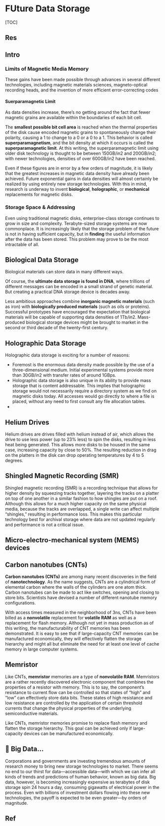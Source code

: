 # FUture Data Storage

[TOC]



## Res


## Intro
### Limits of Magnetic Media Memory
These gains have been made possible through advances in several different technologies, including magnetic materials sciences, magneto-optical recording heads, and the invention of more efficient error-correcting codes

#### Suerparamagnetic Limit
As data densities increase, there’s no getting around the fact that fewer magnetic grains are available within the boundaries of each bit cell. 

The **smallest possible bit cell area** is reached when the thermal properties of the disk cause encoded magnetic grains to spontaneously change their polarity, causing a 1 to change to a 0 or a 0 to a 1. This behavior is called **superparamagnetism**, and the bit density at which it occurs is called the **superparamagnetic limit**. At this writing, the superparamagnetic limit using older disk technology is thought to be between 150GB/in2 and 200GB/in2; with newer technologies, densities of over 600GB/in2 have been reached.

Even if these figures are in error by a few orders of magnitude, it is likely that the greatest increases in magnetic data density have already been achieved. Future exponential gains in data densities will almost certainly be realized by using entirely new storage technologies. With this in mind, research is underway to invent **biological**, **holographic**, or **mechanical** replacements for magnetic disks.


### Storage Space & Addressing
Even using traditional magnetic disks, enterprise-class storage continues to grow in size and complexity. Terabyte-sized storage systems are now commonplace. It is increasingly likely that the storage problem of the future is not in having sufficient capacity, but in **finding** the useful information after the data has been stored. This problem may prove to be the most intractable of all.



## Biological Data Storage
Biological materials can store data in many different ways.

Of course, the **ultimate data storage is found in DNA**, where trillions of different messages can be encoded in a small strand of genetic material. But creating a practical DNA storage device is decades away.

Less ambitious approaches combine **inorganic magnetic materials** (such as iron) with **biologically produced materials** (such as oils or proteins). Successful prototypes have encouraged the expectation that biological materials will be capable of supporting data densities of 1Tb/in2. Mass-produced biological storage devices might be brought to market in the second or third decade of the twenty-first century.



## Holographic Data Storage
Holographic data storage is exciting for a number of reasons:
- Foremost is the enormous data density made possible by the use of a three-dimensional medium. Initial experimental systems provide more than 30GB/in2 with transfer rates of around 1GBps. 
- Holographic data storage is also unique in its ability to provide mass storage that is content addressable. This implies that holographic storage would not necessarily require a directory system as we find on magnetic disks today. All accesses would go directly to where a file is placed, without any need to first consult any file allocation tables.
- 



## Helium Drives
Helium drives are drives filled with helium instead of air, which allows the drive to use less power (up to 23% less) to spin the disks, resulting in less heat being generated. This allows more disks to be housed in the same case, increasing capacity by close to 50%. The resulting reduction in drag on the platters in the disk can drop operating temperatures by 4 to 5 degrees.


## Shingled Magnetic Recording (SMR)
Shingled magnetic recording (SMR) is a recording technique that allows for higher density by squeezing tracks together, layering the tracks on a platter on top of one another in a similar fashion to how shingles are put on a roof. Although this allows for a much higher capacity on the same physical media, because the tracks are overlapped, a single write can affect multiple “shingles,” resulting in performance loss. This makes this particular technology best for archival storage where data are not updated regularly and performance is not a critical issue.


## Micro-electro-mechanical system (MEMS) devices



## Carbon nanotubes (CNTs)
**Carbon nanotubes (CNTs)** are among many recent discoveries in the field of **nanotechnology**. As the name suggests, CNTs are a cylindrical form of elemental carbon where the walls of the cylinders are one atom thick. Carbon nanotubes can be made to act like switches, opening and closing to store bits. Scientists have devised a number of different nanotube memory configurations.

With access times measured in the neighborhood of 3ns, CNTs have been billed as a **nonvolatile** replacement for **volatile RAM** as well as a replacement for flash memory. Although not yet in mass production as of this writing, the manufacturability of CNT memories has been demonstrated. It is easy to see that if large-capacity CNT memories can be manufactured economically, they will effectively flatten the storage hierarchy and might all but eliminate the need for at least one level of cache memory in large computer systems.



## Memristor
Like CNTs, **memristor** memories are a type of **nonvolatile RAM**. Memristors are a rather recently discovered electronic component that combines the properties of a resistor with memory. This is to say, the component’s resistance to current flow can be controlled so that states of “high” and “low” can effectively store data bits. These states of high resistance and low resistance are controlled by the application of certain threshold currents that change the physical properties of the underlying semiconductive materials.

Like CNTs, memristor memories promise to replace flash memory and flatten the storage hierarchy. This goal can be achieved only if large-capacity devices can be manufactured economically.



## 🏁 Big Data...
Corporations and governments are investing tremendous amounts of research money to bring new storage technologies to market. There seems no end to our thirst for data—accessible data—with which we can infer all kinds of trends and predictions of human behavior, known as big data. Big data, however, is becoming increasingly expensive as terabytes of disk storage spin 24 hours a day, consuming gigawatts of electrical power in the process. Even with billions of investment dollars flowing into these new technologies, the payoff is expected to be even greater—by orders of magnitude.



## Ref

